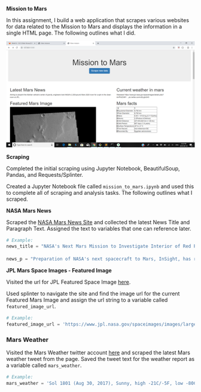 **Mission to Mars**



In this assignment, I build a web application that scrapes various websites for data related to the Mission to Mars and displays the information in a single HTML page. The following outlines what I did.

![mission_to_mars](https://github.com/Sbagni/Mission-to-mars/blob/master/mission_mars.png)

**Scraping**

Completed the initial scraping using Jupyter Notebook, BeautifulSoup, Pandas, and Requests/Splinter.

Created a Jupyter Notebook file called `mission_to_mars.ipynb` and used this to complete all of scraping and analysis tasks. The following outlines what I scraped.

**NASA Mars News**

Scraped the [NASA Mars News Site](https://mars.nasa.gov/news/) and collected the latest News Title and Paragraph Text. Assigned the text to variables that one can reference later.

```python
# Example:
news_title = "NASA's Next Mars Mission to Investigate Interior of Red Planet"

news_p = "Preparation of NASA's next spacecraft to Mars, InSight, has ramped up this summer, on course for launch next May from Vandenberg Air Force Base in central California -- the first interplanetary launch in history from America's West Coast."
```

**JPL Mars Space Images - Featured Image**

Visited the url for JPL Featured Space Image [here](https://www.jpl.nasa.gov/spaceimages/?search=&category=Mars).

Used splinter to navigate the site and find the image url for the current Featured Mars Image and assign the url string to a variable called `featured_image_url`.


```python
# Example:
featured_image_url = 'https://www.jpl.nasa.gov/spaceimages/images/largesize/PIA16225_hires.jpg'
```

### Mars Weather

Visited the Mars Weather twitter account [here](https://twitter.com/marswxreport?lang=en) and scraped the latest Mars weather tweet from the page. Saved the tweet text for the weather report as a variable called `mars_weather`.

```python
# Example:
mars_weather = 'Sol 1801 (Aug 30, 2017), Sunny, high -21C/-5F, low -80C/-112F, pressure at 8.82 hPa, daylight 06:09-17:55'
```
